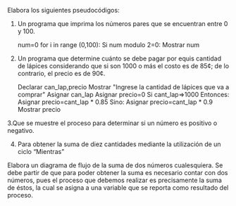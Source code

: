 Elabora los siguientes pseudocódigos:

1. Un programa que imprima los números pares que se encuentran entre 0 y 100.

    num=0
    for i in range (0,100):
      Si num modulo 2=0:
        Mostrar num

2. Un programa que determine cuánto se debe pagar por equis cantidad de lápices considerando que si son 1000 o más el costo es de 85¢; de lo contrario, el precio es de 90¢.

    Declarar can_lap,precio
    Mostrar "Ingrese la cantidad de lápices que va a comprar"
    Asignar can_lap
    Asignar precio=0
    Si cant_lap=>1000 Entonces:
      Asignar precio=cant_lap * 0.85
    Sino:
      Asignar precio=cant_lap * 0.9
    Mostrar precio
    
3.Que se muestre el proceso  para determinar si un número es positivo o negativo.



4. Para obtener la suma de diez cantidades mediante la utilización de un ciclo “Mientras”


Elabora un diagrama de flujo de la suma de dos números cualesquiera. Se debe partir de que para poder obtener la suma es necesario contar con dos números, pues el proceso que debemos realizar es precisamente la suma de éstos, la cual se asigna a una variable que se reporta como resultado del proceso. 
